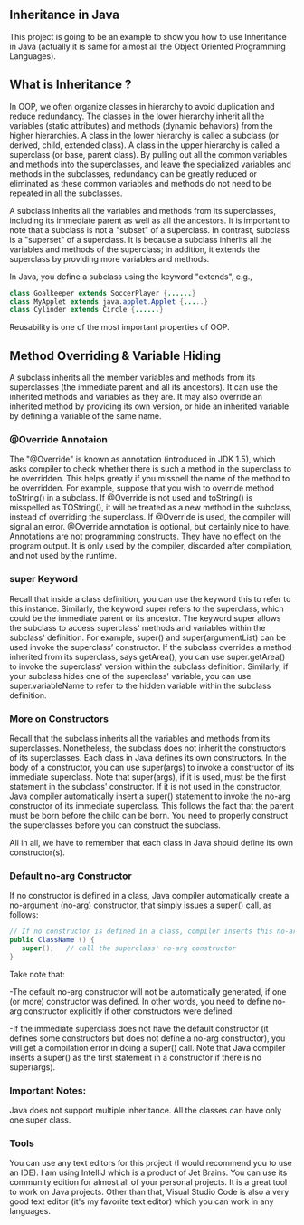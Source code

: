 ## Inheritance in Java

This project is going to be an example to show you how to use Inheritance in Java (actually it is same for almost all
the Object Oriented Programming Languages).


## What is Inheritance ?

In OOP, we often organize classes in hierarchy to avoid duplication and reduce redundancy. The classes in the lower
hierarchy inherit all the variables (static attributes) and methods (dynamic behaviors) from the higher hierarchies. A
class in the lower hierarchy is called a subclass (or derived, child, extended class). A class in the upper hierarchy is
called a superclass (or base, parent class). By pulling out all the common variables and methods into the superclasses,
and leave the specialized variables and methods in the subclasses, redundancy can be greatly reduced or eliminated as
these common variables and methods do not need to be repeated in all the subclasses.

A subclass inherits all the variables and methods from its superclasses, including its immediate parent as well as all
the ancestors. It is important to note that a subclass is not a "subset" of a superclass. In contrast, subclass is a
"superset" of a superclass. It is because a subclass inherits all the variables and methods of the superclass; in
addition, it extends the superclass by providing more variables and methods.

In Java, you define a subclass using the keyword "extends", e.g.,
```Java
class Goalkeeper extends SoccerPlayer {......}
class MyApplet extends java.applet.Applet {.....}
class Cylinder extends Circle {......}
```

Reusability is one of the most important properties of OOP.

## Method Overriding & Variable Hiding

A subclass inherits all the member variables and methods from its superclasses (the immediate parent and all its ancestors).
It can use the inherited methods and variables as they are. It may also override an inherited method by providing its own
version, or hide an inherited variable by defining a variable of the same name.



### @Override Annotaion

The "@Override" is known as annotation (introduced in JDK 1.5), which asks compiler to check whether there is such a method
in the superclass to be overridden. This helps greatly if you misspell the name of the method to be overridden. For example,
suppose that you wish to override method toString() in a subclass. If @Override is not used and toString() is misspelled as
TOString(), it will be treated as a new method in the subclass, instead of overriding the superclass. If @Override is used,
the compiler will signal an error. @Override annotation is optional, but certainly nice to have. Annotations are not programming
constructs. They have no effect on the program output. It is only used by the compiler, discarded after compilation, and not
used by the runtime.


### super Keyword
Recall that inside a class definition, you can use the keyword this to refer to this instance. Similarly, the keyword super
refers to the superclass, which could be the immediate parent or its ancestor. The keyword super allows the subclass to
access superclass' methods and variables within the subclass' definition. For example, super() and super(argumentList)
can be used invoke the superclass’ constructor. If the subclass overrides a method inherited from its superclass, says
getArea(), you can use super.getArea() to invoke the superclass' version within the subclass definition. Similarly, if your
subclass hides one of the superclass' variable, you can use super.variableName to refer to the hidden variable within the
subclass definition.


### More on Constructors
Recall that the subclass inherits all the variables and methods from its superclasses. Nonetheless, the subclass does not
inherit the constructors of its superclasses. Each class in Java defines its own constructors. In the body of a constructor,
you can use super(args) to invoke a constructor of its immediate superclass. Note that super(args), if it is used, must
be the first statement in the subclass' constructor. If it is not used in the constructor, Java compiler automatically
insert a super() statement to invoke the no-arg constructor of its immediate superclass. This follows the fact that the
parent must be born before the child can be born. You need to properly construct the superclasses before you can construct
the subclass.

All in all, we have to remember that each class in Java should define its own constructor(s).


### Default no-arg Constructor
If no constructor is defined in a class, Java compiler automatically create a no-argument (no-arg) constructor, that simply issues a super() call, as follows:
```Java
// If no constructor is defined in a class, compiler inserts this no-arg constructor
public ClassName () {
   super();   // call the superclass' no-arg constructor
}
```
Take note that:

-The default no-arg constructor will not be automatically generated, if one (or more) constructor was defined. In other words, you need to define no-arg constructor explicitly if other constructors were defined.

-If the immediate superclass does not have the default constructor (it defines some constructors but does not define a no-arg constructor), you will get a compilation error in doing a super() call. Note that Java compiler inserts a super() as the first statement in a constructor if there is no super(args).

### Important Notes:

Java does not support multiple inheritance. All the classes can have only one super class. 



### Tools

 You can use any text editors for this project (I would recommend you to use an IDE). I am using IntelliJ which is a
 product of Jet Brains. You can use its community edition for almost all of your personal projects. It is a great tool
 to work on Java projects. Other than that, Visual Studio Code is also a very good text editor (it's my favorite text
 editor) which you can work in any languages.